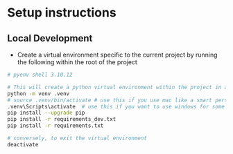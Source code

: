 # Setup instructions

## Local Development

- Create a virtual environment specific to the current project by running the following within the root of the project

```bash
# pyenv shell 3.10.12

# This will create a python virtual environment within the project in a new `.venv` folder.
python -m venv .venv
# source .venv/bin/activate # use this if you use mac like a smart person
.venv\Scripts\activate  # use this if you want to use windows for some disgusting reason
pip install --upgrade pip
pip install -r requirements_dev.txt
pip install -r requirements.txt

```

```bash
# conversely, to exit the virtual environment
deactivate
```
